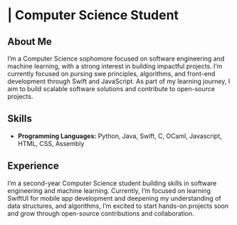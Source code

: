 # <Salman Zahir> | Computer Science Student

## About Me
I’m a Computer Science sophomore focused on software engineering and machine learning, with a strong interest in building impactful projects. I’m currently focused on pursing swe principles, algorithms, and front-end development through Swift and JavaScript. As part of my learning journey, I aim to build scalable software solutions and contribute to open-source projects.

## Skills
- **Programming Languages:** Python, Java, Swift, C, OCaml, Javascript, HTML, CSS, Assembly

## Experience
I’m a second-year Computer Science student building skills in software engineering and machine learning. Currently, I’m focused on learning SwiftUI for mobile app development and deepening my understanding of data structures, and algorithms, I’m excited to start hands-on projects soon and grow through open-source contributions and collaboration.
<!---
salzahir/salzahir is a ✨ special ✨ repository because its `README.md` (this file) appears on your GitHub profile.
You can click the Preview link to take a look at your changes.
--->
